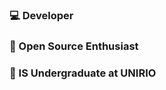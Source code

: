 ### :computer: Developer

### :penguin: Open Source Enthusiast

### :telescope: IS Undergraduate at UNIRIO
